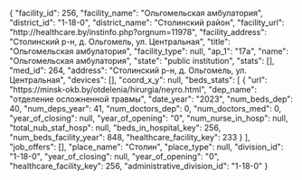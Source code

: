{
    "facility_id": 256,
    "facility_name": "Ольгомельская амбулатория",
    "district_id": "1-18-0",
    "district_name": "Столинский район",
    "facility_url": "http:\/\/healthcare.by\/instinfo.php?orgnum=11978",
    "facility_address": "Столинский р-н, д. Ольгомель, ул. Центральная",
    "title": "Ольгомельская амбулатория",
    "facility_type": null,
    "ap_1": "17а",
    "name": "Ольгомельская амбулатория",
    "state": "public institution",
    "stats": [],
    "med_id": 264,
    "address": "Столинский р-н, д. Ольгомель, ул. Центральная",
    "devices": [],
    "coord_x_y": null,
    "beds_stats": [
        {
            "url": "https:\/\/minsk-okb.by\/otdelenia\/hirurgia\/neyro.html",
            "dep_name": "отделение осложненной травмы",
            "date_year": "2023",
            "num_beds_dep": 40,
            "num_deps_year": 41,
            "num_doctors_dep": 0,
            "num_doctors_med": 0,
            "year_of_closing": null,
            "year_of_opening": "0",
            "num_nurse_in_hosp": null,
            "total_nub_staf_hosp": null,
            "beds_in_hospital_key": 256,
            "num_beds_facility_year": 848,
            "healthcare_facility_key": 233
        }
    ],
    "job_offers": [],
    "place_name": "Столин",
    "place_type": null,
    "division_id": "1-18-0",
    "year_of_closing": null,
    "year_of_opening": "0",
    "healthcare_facility_key": 256,
    "administrative_division_id": "1-18-0"
}